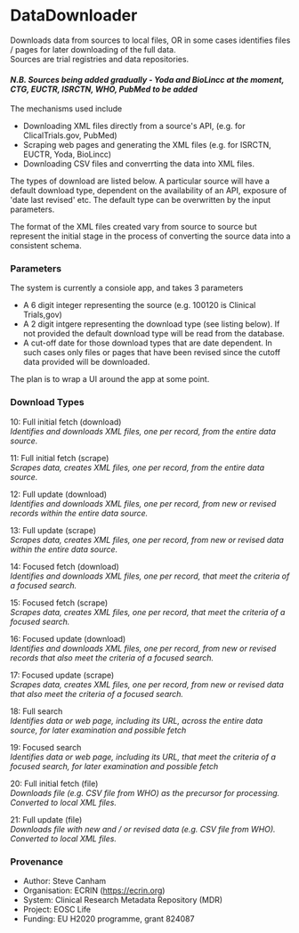 # DataDownloader
Downloads data from sources to local files, OR in some cases identifies files / pages for later downloading of the full data.<br/>
Sources are trial registries and data repositories.

#### *N.B. Sources being added gradually - Yoda and BioLincc at the moment, CTG, EUCTR, ISRCTN, WHO, PubMed to be added*

The mechanisms used include
* Downloading XML files directly from a source's API, (e.g. for ClicalTrials.gov, PubMed)
* Scraping web pages and generating the XML files (e.g. for ISRCTN, EUCTR, Yoda, BioLincc)
* Downloading CSV files and converrting the data into XML files.

The types of download are listed below. A particular source will have a default download type, dependent on the availability of an API, exposure of 'date last revised' etc. The default type can be overwritten by the input parameters.


The format of the XML files created vary from source to source but represent the initial stage in the process of converting the source data into a consistent schema.

### Parameters
The system is currently a consiole app, and takes 3 parameters
* A 6 digit integer representing the source (e.g. 100120 is Clinical Trials,gov)
* A 2 digit intgere representing the download type (see listing below). If not provided the default download type will be read from the database.
* A cut-off date for those download types that are date dependent. In such cases only files or pages that have been revised since the cutoff data provided will be downloaded.

The plan is to wrap a UI around the app at some point.


### Download Types
10:	Full initial fetch (download)<br/>
*Identifies and downloads XML files, one per record, from the entire data source.*

11:	Full initial fetch (scrape)	<br/>
*Scrapes data, creates XML files, one per record, from the entire data source.*

12:	Full update (download)<br/>	
*Identifies and downloads XML files, one per record, from new or revised records within the entire data source.*

13:	Full update (scrape)<br/>
*Scrapes data, creates XML files, one per record, from new or revised data within the entire data source.*

14:	Focused fetch (download)<br/>
*Identifies and downloads XML files, one per record, that meet the criteria of a focused search.*

15:	Focused fetch (scrape)<br/>
*Scrapes data, creates XML files, one per record, that meet the criteria of a focused search.*

16:	Focused update (download)<br/>
*Identifies and downloads XML files, one per record, from new or revised records that also meet the criteria of a focused search.*

17:	Focused update (scrape)<br/>
*Scrapes data, creates XML files, one per record, from new or revised data that also meet the criteria of a focused search.*

18:	Full search<br/>
*Identifies data or web page, including its URL, across the entire data source, for later examination and possible fetch*

19:	Focused search<br/>
*Identifies data or web page, including its URL, that meet the criteria of a focused search, for later examination and possible fetch*

20:	Full initial fetch (file)<br/>
*Downloads file (e.g. CSV file from WHO) as the precursor for processing. Converted to local XML files.*

21:	Full update (file)<br/>
*Downloads file with new and / or revised data (e.g. CSV file from WHO). Converted to local XML files.*


### Provenance
* Author: Steve Canham
* Organisation: ECRIN (https://ecrin.org)
* System: Clinical Research Metadata Repository (MDR)
* Project: EOSC Life
* Funding: EU H2020 programme, grant 824087

